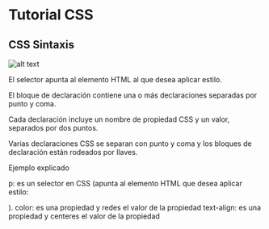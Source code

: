 # Tutorial CSS

## CSS Sintaxis

![alt text](https://www.w3schools.com/css/img_selector.gif)

El selector apunta al elemento HTML al que desea aplicar estilo.

El bloque de declaración contiene una o más declaraciones separadas por punto y coma.

Cada declaración incluye un nombre de propiedad CSS y un valor, separados por dos puntos.

Varias declaraciones CSS se separan con punto y coma y los bloques de declaración están rodeados por llaves.

Ejemplo explicado 

p:  es un selector en CSS (apunta al elemento HTML que desea aplicar estilo: <p>).
color: es una propiedad y redes el valor de la propiedad
text-align: es una propiedad y centeres el valor de la propiedad

